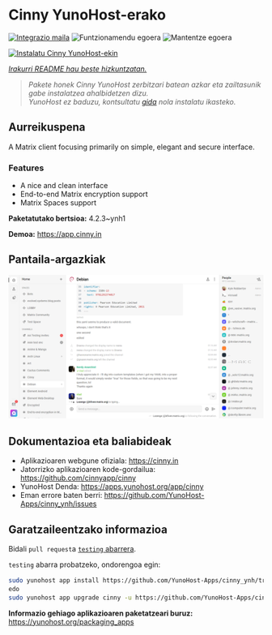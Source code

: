 <!--
Ohart ongi: README hau automatikoki sortu da <https://github.com/YunoHost/apps/tree/master/tools/readme_generator>ri esker
EZ editatu eskuz.
-->

# Cinny YunoHost-erako

[![Integrazio maila](https://dash.yunohost.org/integration/cinny.svg)](https://ci-apps.yunohost.org/ci/apps/cinny/) ![Funtzionamendu egoera](https://ci-apps.yunohost.org/ci/badges/cinny.status.svg) ![Mantentze egoera](https://ci-apps.yunohost.org/ci/badges/cinny.maintain.svg)

[![Instalatu Cinny YunoHost-ekin](https://install-app.yunohost.org/install-with-yunohost.svg)](https://install-app.yunohost.org/?app=cinny)

*[Irakurri README hau beste hizkuntzatan.](./ALL_README.md)*

> *Pakete honek Cinny YunoHost zerbitzari batean azkar eta zailtasunik gabe instalatzea ahalbidetzen dizu.*  
> *YunoHost ez baduzu, kontsultatu [gida](https://yunohost.org/install) nola instalatu ikasteko.*

## Aurreikuspena

A Matrix client focusing primarily on simple, elegant and secure interface.

### Features

- A nice and clean interface
- End-to-end Matrix encryption support
- Matrix Spaces support


**Paketatutako bertsioa:** 4.2.3~ynh1

**Demoa:** <https://app.cinny.in>

## Pantaila-argazkiak

![Cinny(r)en pantaila-argazkia](./doc/screenshots/screenshot.png)

## Dokumentazioa eta baliabideak

- Aplikazioaren webgune ofiziala: <https://cinny.in>
- Jatorrizko aplikazioaren kode-gordailua: <https://github.com/cinnyapp/cinny>
- YunoHost Denda: <https://apps.yunohost.org/app/cinny>
- Eman errore baten berri: <https://github.com/YunoHost-Apps/cinny_ynh/issues>

## Garatzaileentzako informazioa

Bidali `pull request`a [`testing` abarrera](https://github.com/YunoHost-Apps/cinny_ynh/tree/testing).

`testing` abarra probatzeko, ondorengoa egin:

```bash
sudo yunohost app install https://github.com/YunoHost-Apps/cinny_ynh/tree/testing --debug
edo
sudo yunohost app upgrade cinny -u https://github.com/YunoHost-Apps/cinny_ynh/tree/testing --debug
```

**Informazio gehiago aplikazioaren paketatzeari buruz:** <https://yunohost.org/packaging_apps>
